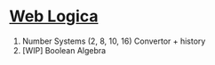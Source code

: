 # [Web Logica](https://kyrylo-ua.github.io/Web_Logica/)
1) Number Systems (2, 8, 10, 16) Convertor + history
2) [WIP] Boolean Algebra

